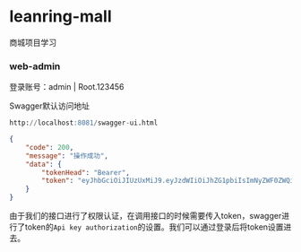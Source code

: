 # leanring-mall
商城项目学习



### web-admin

登录账号：admin  | Root.123456



Swagger默认访问地址

```sql
http://localhost:8081/swagger-ui.html
```

```json
{
	"code": 200,
	"message": "操作成功",
	"data": {
		"tokenHead": "Bearer",
		"token": "eyJhbGciOiJIUzUxMiJ9.eyJzdWIiOiJhZG1pbiIsImNyZWF0ZWQiOjE2ODM5NDkyNDYxMTcsImV4cCI6MTY4NDU1NDA0Nn0.l08eLCaqAsXZSn0BsDtf0xglYHAAXo-LTVpL1J-ieA9cSI_YX826zEr3KXfGzfXa6QmonERxc2hHX4C1TKURjw"
	}
}
```

由于我们的接口进行了权限认证，在调用接口的时候需要传入token，swagger进行了token的`Api key authorization`的设置。我们可以通过登录后将token设置进去。
